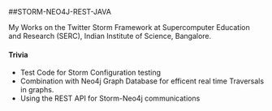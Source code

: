 ##STORM-NEO4J-REST-JAVA

My Works on the Twitter Storm Framework at Supercomputer Education and Research (SERC), Indian Institute of Science, Bangalore.


#### Trivia

* Test Code for Storm Configuration testing
* Combination with Neo4j Graph Database for efficent real time 
  Traversals in graphs.
* Using the REST API for Storm-Neo4j communications
